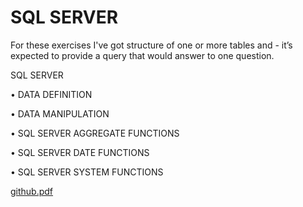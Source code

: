 # SQL SERVER 
For these exercises I've got structure of one or more tables and  - it’s expected to provide a query that would answer to one question.

SQL SERVER

•	DATA DEFINITION

•	DATA MANIPULATION

•	SQL SERVER AGGREGATE FUNCTIONS

•	SQL SERVER DATE FUNCTIONS

•	SQL SERVER SYSTEM FUNCTIONS




[github.pdf](https://github.com/lauracarpaciu/SQL/files/10173614/github.pdf)

